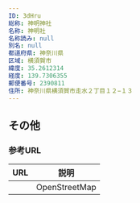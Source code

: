 ```yaml
---
ID: 3dHru
総称: 神明神社
名称: 神明社
名称読み: null
別名: null
都道府県: 神奈川県
区域: 横須賀市
緯度: 35.2612314
経度: 139.7306355
郵便番号: 2390811
住所: 神奈川県横須賀市走水２丁目１２−１３
---
```


## その他

### 参考URL

| URL | 説明          |
| --- | ------------- |
|     | OpenStreetMap |
